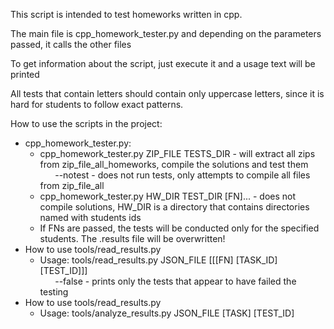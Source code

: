 This script is intended to test homeworks written in cpp.

The main file is cpp_homework_tester.py and depending on the parameters passed, it calls the other files

To get information about the script, just execute it and a usage text will be printed

All tests that contain letters should contain only uppercase letters, since it is hard for students to follow exact patterns.

How to use the scripts in the project:
<ul>
	<li>
		cpp_homework_tester.py:
		<ul>
			<li>
				cpp_homework_tester.py ZIP_FILE TESTS_DIR - will extract all zips from zip_file_all_homeworks, compile the solutions and test them </br>
				&nbsp;&nbsp;&nbsp;&nbsp;&nbsp;&nbsp;--notest - does not run tests, only attempts to compile all files from zip_file_all
			</li>
			<li>
				cpp_homework_tester.py HW_DIR TEST_DIR [FN]... - does not compile solutions, HW_DIR is a directory that contains directories named with students ids </br>
			<li>
				 If FNs are passed, the tests will be conducted only for the specified students. The .results file will be overwritten!
			</li>
		</ul>
	</li>
	<li>
		How to use tools/read_results.py
		<ul>
			<li> Usage: tools/read_results.py JSON_FILE [[[FN] [TASK_ID] [TEST_ID]]] </br>
			&nbsp;&nbsp;&nbsp;&nbsp;&nbsp;&nbsp;--false - prints only the tests that appear to have failed the testing </li>
		</ul>
	</li>
	<li>
		How to use tools/read_results.py
		<ul>
			<li> Usage: tools/analyze_results.py JSON_FILE [TASK] [TEST_ID] </li>
		</ul>
	</li>
</ul>
